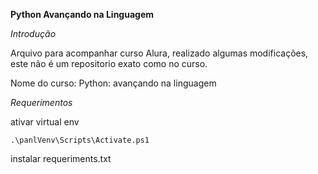 **Python Avançando na Linguagem**

_Introdução_

Arquivo para acompanhar curso Alura, realizado algumas modificações, este não é um repositorio exato como no curso.

Nome do curso: Python: avançando na linguagem

_Requerimentos_

ativar virtual env

    .\panlVenv\Scripts\Activate.ps1

instalar requeriments.txt
